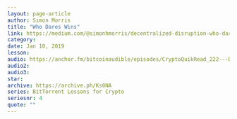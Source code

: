 ```yaml
---
layout: page-article
author: Simon Morris
title: "Who Dares Wins"
link: https://medium.com/@simonhmorris/decentralized-disruption-who-dares-wins-bittorrent-lessons-for-crypto-4-of-4-f022e8641c1a
category: 
date: Jan 10, 2019
lesson: 
audio: https://anchor.fm/bitcoinaudible/episodes/CryptoQuikRead_222---Decentralized-Disruption--Who-Dares-Wins-BitTorrent-Lesson-4-Simon-Morris-e3hek4/a-ac4j41
audio2: 
audio3: 
star: 
archive: https://archive.ph/Ks0NA
series: BitTorrent Lessons for Crypto
seriesnr: 4
quote: ""
---
```

